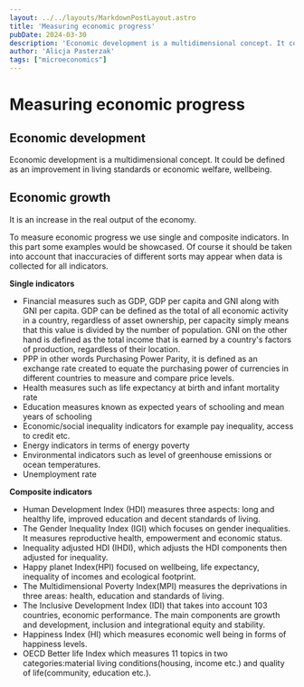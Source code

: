 ```yaml
---
layout: ../../layouts/MarkdownPostLayout.astro
title: 'Measuring economic progress'
pubDate: 2024-03-30
description: 'Economic development is a multidimensional concept. It could be defined as an improvement in living standards or economic welfare, wellbeing.'
author: 'Alicja Pasterzak'
tags: ["microeconomics"]
---
```


# Measuring economic progress

## Economic development
Economic development is a multidimensional concept. It could be defined as an improvement in living standards or economic welfare, wellbeing.

## Economic growth
It is an increase in the real output of the economy.

To measure economic progress we use single and composite indicators. In this part some examples would be showcased. Of course it should be taken into account that inaccuracies of different sorts may appear when data is collected for all indicators.

**Single indicators**
- Financial measures such as GDP, GDP per capita and GNI along with GNI per capita. GDP can be defined as the total of all economic activity in a country, regardless of asset ownership, per capacity simply means that this value is divided by the number of population. GNI on the other hand is defined as the total income that is earned by a country's factors of production, regardless of their location.
- PPP in other words Purchasing Power Parity, it is defined as an exchange rate created to equate the purchasing power of currencies in different countries to measure and compare price levels.
- Health measures such as life expectancy at birth and infant mortality rate
- Education measures known as expected years of schooling and mean years of schooling
- Economic/social inequality indicators for example pay inequality, access to credit etc.
- Energy indicators in terms of energy poverty
- Environmental indicators such as level of greenhouse emissions or ocean temperatures.
- Unemployment rate

**Composite indicators**
- Human Development Index (HDI) measures three aspects: long and healthy life, improved education and decent standards of living.
- The Gender Inequality Index (IGI) which focuses on gender inequalities. It measures  reproductive health, empowerment and economic status.
- Inequality adjusted HDI (IHDI), which adjusts the HDI components then adjusted for inequality.
- Happy planet Index(HPI) focused on  wellbeing, life expectancy, inequality of incomes and ecological footprint.
- The Multidimensional Poverty Index(MPI) measures the deprivations in three areas: health, education and standards of living.
- The Inclusive Development Index (IDI) that takes into account 103 countries, economic performance. The main components are growth and development, inclusion and integrational equity and stability.
- Happiness Index (HI) which measures economic well being in forms of happiness levels.
- OECD Better life Index which measures 11 topics in two categories:material living conditions(housing, income etc.) and quality of life(community, education etc.).

